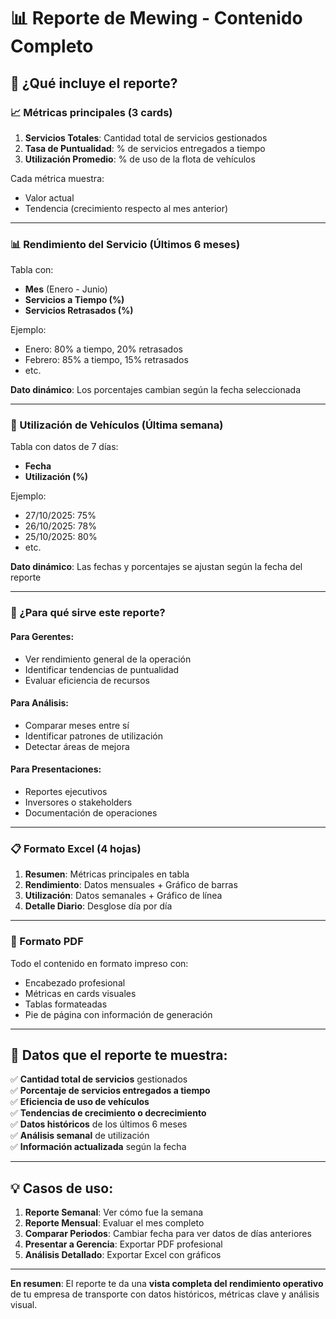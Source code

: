# 📊 Reporte de Mewing - Contenido Completo

## 🎯 ¿Qué incluye el reporte?

### 📈 Métricas principales (3 cards)

1. **Servicios Totales**: Cantidad total de servicios gestionados
2. **Tasa de Puntualidad**: % de servicios entregados a tiempo
3. **Utilización Promedio**: % de uso de la flota de vehículos

Cada métrica muestra:
- Valor actual
- Tendencia (crecimiento respecto al mes anterior)

---

### 📊 Rendimiento del Servicio (Últimos 6 meses)

Tabla con:
- **Mes** (Enero - Junio)
- **Servicios a Tiempo (%)**
- **Servicios Retrasados (%)**

Ejemplo:
- Enero: 80% a tiempo, 20% retrasados
- Febrero: 85% a tiempo, 15% retrasados
- etc.

**Dato dinámico**: Los porcentajes cambian según la fecha seleccionada

---

### 🚛 Utilización de Vehículos (Última semana)

Tabla con datos de 7 días:
- **Fecha**
- **Utilización (%)**

Ejemplo:
- 27/10/2025: 75%
- 26/10/2025: 78%
- 25/10/2025: 80%
- etc.

**Dato dinámico**: Las fechas y porcentajes se ajustan según la fecha del reporte

---

### 💼 ¿Para qué sirve este reporte?

#### Para Gerentes:
- Ver rendimiento general de la operación
- Identificar tendencias de puntualidad
- Evaluar eficiencia de recursos

#### Para Análisis:
- Comparar meses entre sí
- Identificar patrones de utilización
- Detectar áreas de mejora

#### Para Presentaciones:
- Reportes ejecutivos
- Inversores o stakeholders
- Documentación de operaciones

---

### 📋 Formato Excel (4 hojas)

1. **Resumen**: Métricas principales en tabla
2. **Rendimiento**: Datos mensuales + Gráfico de barras
3. **Utilización**: Datos semanales + Gráfico de línea  
4. **Detalle Diario**: Desglose día por día

---

### 📄 Formato PDF

Todo el contenido en formato impreso con:
- Encabezado profesional
- Métricas en cards visuales
- Tablas formateadas
- Pie de página con información de generación

---

## 🎯 Datos que el reporte te muestra:

✅ **Cantidad total de servicios** gestionados  
✅ **Porcentaje de servicios entregados a tiempo**  
✅ **Eficiencia de uso de vehículos**  
✅ **Tendencias de crecimiento o decrecimiento**  
✅ **Datos históricos** de los últimos 6 meses  
✅ **Análisis semanal** de utilización  
✅ **Información actualizada** según la fecha  

---

## 💡 Casos de uso:

1. **Reporte Semanal**: Ver cómo fue la semana
2. **Reporte Mensual**: Evaluar el mes completo
3. **Comparar Periodos**: Cambiar fecha para ver datos de días anteriores
4. **Presentar a Gerencia**: Exportar PDF profesional
5. **Análisis Detallado**: Exportar Excel con gráficos

---

**En resumen**: El reporte te da una **vista completa del rendimiento operativo** de tu empresa de transporte con datos históricos, métricas clave y análisis visual.

